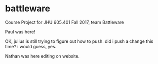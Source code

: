 # battleware
Course Project for JHU 605.401 Fall 2017, team Battleware

Paul was here!

OK, julius is still trying to figure out how to push.  did i push a change this time? i would guess, yes.

Nathan was here editing on website.
